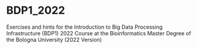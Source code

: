 # BDP1_2022
Exercises and hints for the Introduction to Big Data Processing Infrastructure (BDP1) 2022 Course at the Bioinformatics Master Degree of the Bologna University (2022 Version)
